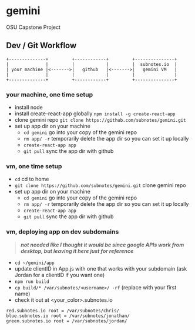 # gemini
OSU Capstone Project

## Dev / Git Workflow

```
+--------------+         +------------+         +---------------+
|              |         |            |         |  subnotes.io  |
| your machine |<------->|   github   |<------->|   gemini VM   |
|              |         |            |         |               |
+--------------+         +------------+         +---------------+
```

### your machine, one time setup
* install node
* install create-react-app globally `npm install -g create-react-app`
* clone gemini repo `git clone https://github.com/subnotes/gemini.git`
* set up app dir on your machine
  * `cd gemini` go into your copy of the gemini repo
  * `rm app/ -r` temporarily delete the app dir so you can set it up locally  
  * `create-react-app app`
  * `git pull` sync the app dir with github 
  
### vm, one time setup
* `cd` cd to home
* `git clone https://github.com/subnotes/gemini.git` clone gemini repo
* set up app dir on your machine
  * `cd gemini` go into your copy of the gemini repo
  * `rm app/ -r` temporarily delete the app dir so you can set it up locally  
  * `create-react-app app`
  * `git pull` sync the app dir with github 
  
### vm, deploying app on dev subdomains

> ***not needed like I thought it would be since google APIs work from desktop, but leaving it here just for reference***

* `cd ~/gemini/app`
* update clientID in App.js with one that works with your subdomain (ask Jordan for a clientID if you want one)
* `npm run build`
* `cp build/* /var/subnotes/<username>/ -rf` (replace <username> with your first name)
* check it out at <your_color>.subnotes.io
```
red.subnotes.io root = /var/subnotes/chris/
blue.subnotes.io root = /var/subnotes/jonathan/
green.subnotes.io root = /var/subnotes/jordan/
```
